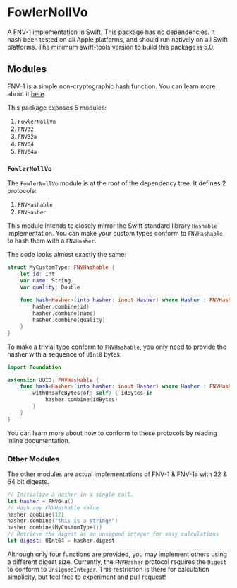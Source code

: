 # FowlerNollVo

A FNV-1 implementation in Swift. This package has no dependencies. It hash been tested on all Apple platforms, and should run natively on all Swift platforms. The minimum swift-tools version to build this package is 5.0.

## Modules

FNV-1 is a simple non-cryptographic hash function. You can learn more about it [here](https://en.wikipedia.org/wiki/Fowler–Noll–Vo_hash_function).

This package exposes 5 modules:
1. `FowlerNollVo`
2. `FNV32`
3. `FNV32a`
4. `FNV64`
5. `FNV64a`

### `FowlerNollVo`

The `FowlerNollVo` module is at the root of the dependency tree. It defines 2 protocols:
1. `FNVHashable`
2. `FNVHasher`

This module intends to closely mirror the Swift standard library `Hashable` implementation.
You can make your custom types conform to `FNVHashable` to hash them with a `FNVHasher`.

The code looks almost exactly the same:

```swift
struct MyCustomType: FNVHashable {
    let id: Int
    var name: String
    var quality: Double
    
    func hash<Hasher>(into hasher: inout Hasher) where Hasher : FNVHasher {
        hasher.combine(id)
        hasher.combine(name)
        hasher.combine(quality)
    }
}
```

To make a trivial type conform to `FNVHashable`, you only need to provide the hasher with a sequence of `UInt8` bytes:

```swift
import Foundation

extension UUID: FNVHashable {
    func hash<Hasher>(into hasher: inout Hasher) where Hasher : FNVHasher {
        withUnsafeBytes(of: self) { idBytes in 
            hasher.combine(idBytes)
        }
    }
}
```

You can learn more about how to conform to these protocols by reading inline documentation.

### Other Modules

The other modules are actual implementations of FNV-1 & FNV-1a with 32 & 64 bit digests.

```swift
// Initialize a hasher in a single call.
let hasher = FNV64a()
// Hash any FNVHashable value
hasher.combine(12)
hasher.combine("this is a string!")
hasher.combine(MyCustomType())
// Retrieve the digest as an unsigned integer for easy calculations
let digest: UInt64 = hasher.digest
```

Although only four functions are provided, you may implement others using a different digest size. 
Currently, the `FNVHasher` protocol requires the `Digest` to conform to `UnsignedInteger`.
This restriction is there for calculation simplicity, but feel free to experiment and pull request!
